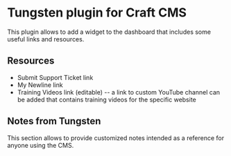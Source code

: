 # Tungsten plugin for Craft CMS

This plugin allows to add a widget to the dashboard that includes some useful links and resources.

## Resources

* Submit Support Ticket link
* My Newline link
* Training Videos link (editable) -- a link to custom YouTube channel can be added that contains training videos for the specific website

## Notes from Tungsten

This section allows to provide customized notes intended as a reference for anyone using the CMS.
